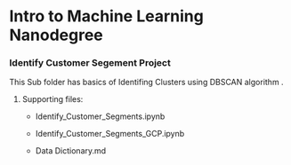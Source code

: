 # Intro to Machine Learning Nanodegree

### Identify Customer Segement Project

This Sub folder has basics of Identifing Clusters using DBSCAN algorithm .

1. Supporting files:

    - Identify_Customer_Segments.ipynb
    
    - Identify_Customer_Segments_GCP.ipynb
    
    - Data Dictionary.md
